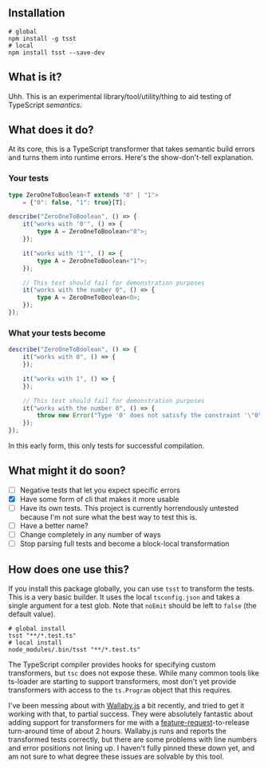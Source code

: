 ## Installation
```
# global
npm install -g tsst
# local
npm install tsst --save-dev
```

## What is it?
Uhh. This is an experimental library/tool/utility/thing to aid testing of TypeScript _semantics_.

## What does it do?
At its core, this is a TypeScript transformer that takes semantic build errors and turns them into runtime errors. Here's the show-don't-tell explanation.

### Your tests
```ts
type ZeroOneToBoolean<T extends "0" | "1">
    = {"0": false, "1": true}[T];

describe("ZeroOneToBoolean", () => {
    it("works with '0'", () => {
        type A = ZeroOneToBoolean<"0">;
    });

    it("works with '1'", () => {
        type A = ZeroOneToBoolean<"1">;
    });

    // This test should fail for demonstration purposes
    it("works with the number 0", () => {
        type A = ZeroOneToBoolean<0>;
    });
});
```
### What your tests become
```ts
describe("ZeroOneToBoolean", () => {
    it("works with 0", () => {
    });

    it("works with 1", () => {
    });

    // This test should fail for demonstration purposes
    it("works with the number 0", () => {
        throw new Error("​​Type '0' does not satisfy the constraint '\"0\" | \"1\"'.​​");
    });
});
```

In this early form, this only tests for successful compilation.

## What might it do soon?
- [ ] Negative tests that let you expect specific errors
- [x] Have some form of cli that makes it more usable
- [ ] Have its own tests. This project is currently horrendously untested because I'm not sure what the best way to test this is.
- [ ] Have a better name?
- [ ] Change completely in any number of ways
- [ ] Stop parsing full tests and become a block-local transformation

## How does one use this?
If you install this package globally, you can use `tsst` to transform the tests. This is a very basic builder. It uses the local `tsconfig.json` and takes a single argument for a test glob. Note that `noEmit` should be left to `false` (the default value).

```
# global install
tsst "**/*.test.ts"
# local install
node_modules/.bin/tsst "**/*.test.ts"
```

The TypeScript compiler provides hooks for specifying custom transformers, but `tsc` does not expose these. While many common tools like ts-loader are starting to support transformers, most don't yet provide transformers with access to the `ts.Program` object that this requires.

I've been messing about with [Wallaby.js](https://wallabyjs.com/) a bit recently, and tried to get it working with that, to partial success. They were absolutely fantastic about adding support for transformers for me with a [feature-request](https://github.com/wallabyjs/public/issues/1261)-to-release turn-around time of about 2 hours. Wallaby.js runs and reports the transformed tests correctly, but there are some problems with line numbers and error positions not lining up. I haven't fully pinned these down yet, and am not sure to what degree these issues are solvable by this tool.

